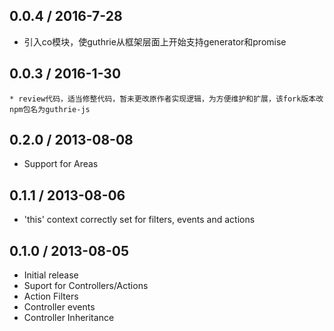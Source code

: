 ## 0.0.4 / 2016-7-28

  * 引入co模块，使guthrie从框架层面上开始支持generator和promise


## 0.0.3 / 2016-1-30

	* review代码，适当修整代码，暂未更改原作者实现逻辑，为方便维护和扩展，该fork版本改npm包名为guthrie-js


## 0.2.0 / 2013-08-08

  * Support for Areas
  

## 0.1.1 / 2013-08-06

  * 'this' context correctly set for filters, events and actions
  

## 0.1.0 / 2013-08-05

  * Initial release
  * Suport for Controllers/Actions
  * Action Filters
  * Controller events
  * Controller Inheritance